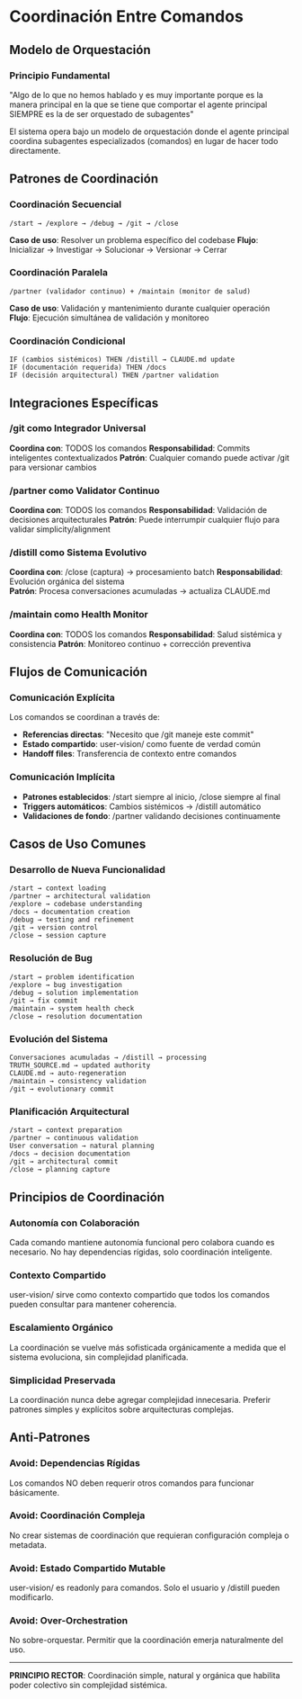 # Coordinación Entre Comandos

## Modelo de Orquestación

### Principio Fundamental
"Algo de lo que no hemos hablado y es muy importante porque es la manera principal en la que se tiene que comportar el agente principal SIEMPRE es la de ser orquestado de subagentes"

El sistema opera bajo un modelo de orquestación donde el agente principal coordina subagentes especializados (comandos) en lugar de hacer todo directamente.

## Patrones de Coordinación

### Coordinación Secuencial
```
/start → /explore → /debug → /git → /close
```
**Caso de uso**: Resolver un problema específico del codebase
**Flujo**: Inicializar → Investigar → Solucionar → Versionar → Cerrar

### Coordinación Paralela
```
/partner (validador continuo) + /maintain (monitor de salud)
```
**Caso de uso**: Validación y mantenimiento durante cualquier operación
**Flujo**: Ejecución simultánea de validación y monitoreo

### Coordinación Condicional
```
IF (cambios sistémicos) THEN /distill → CLAUDE.md update
IF (documentación requerida) THEN /docs
IF (decisión arquitectural) THEN /partner validation
```

## Integraciones Específicas

### /git como Integrador Universal
**Coordina con**: TODOS los comandos
**Responsabilidad**: Commits inteligentes contextualizados
**Patrón**: Cualquier comando puede activar /git para versionar cambios

### /partner como Validator Continuo  
**Coordina con**: TODOS los comandos
**Responsabilidad**: Validación de decisiones arquitecturales
**Patrón**: Puede interrumpir cualquier flujo para validar simplicity/alignment

### /distill como Sistema Evolutivo
**Coordina con**: /close (captura) → procesamiento batch
**Responsabilidad**: Evolución orgánica del sistema  
**Patrón**: Procesa conversaciones acumuladas → actualiza CLAUDE.md

### /maintain como Health Monitor
**Coordina con**: TODOS los comandos
**Responsabilidad**: Salud sistémica y consistencia
**Patrón**: Monitoreo continuo + corrección preventiva

## Flujos de Comunicación

### Comunicación Explícita
Los comandos se coordinan a través de:
- **Referencias directas**: "Necesito que /git maneje este commit"
- **Estado compartido**: user-vision/ como fuente de verdad común
- **Handoff files**: Transferencia de contexto entre comandos

### Comunicación Implícita
- **Patrones establecidos**: /start siempre al inicio, /close siempre al final
- **Triggers automáticos**: Cambios sistémicos → /distill automático
- **Validaciones de fondo**: /partner validando decisiones continuamente

## Casos de Uso Comunes

### Desarrollo de Nueva Funcionalidad
```
/start → context loading
/partner → architectural validation  
/explore → codebase understanding
/docs → documentation creation
/debug → testing and refinement
/git → version control
/close → session capture
```

### Resolución de Bug
```
/start → problem identification
/explore → bug investigation  
/debug → solution implementation
/git → fix commit
/maintain → system health check
/close → resolution documentation
```

### Evolución del Sistema
```
Conversaciones acumuladas → /distill → processing
TRUTH_SOURCE.md → updated authority
CLAUDE.md → auto-regeneration
/maintain → consistency validation
/git → evolutionary commit
```

### Planificación Arquitectural
```
/start → context preparation
/partner → continuous validation
User conversation → natural planning
/docs → decision documentation  
/git → architectural commit
/close → planning capture
```

## Principios de Coordinación

### Autonomía con Colaboración
Cada comando mantiene autonomía funcional pero colabora cuando es necesario. No hay dependencias rígidas, solo coordinación inteligente.

### Contexto Compartido
user-vision/ sirve como contexto compartido que todos los comandos pueden consultar para mantener coherencia.

### Escalamiento Orgánico
La coordinación se vuelve más sofisticada orgánicamente a medida que el sistema evoluciona, sin complejidad planificada.

### Simplicidad Preservada
La coordinación nunca debe agregar complejidad innecesaria. Preferir patrones simples y explícitos sobre arquitecturas complejas.

## Anti-Patrones

### Avoid: Dependencias Rígidas
Los comandos NO deben requerir otros comandos para funcionar básicamente.

### Avoid: Coordinación Compleja
No crear sistemas de coordinación que requieran configuración compleja o metadata.

### Avoid: Estado Compartido Mutable
user-vision/ es readonly para comandos. Solo el usuario y /distill pueden modificarlo.

### Avoid: Over-Orchestration  
No sobre-orquestar. Permitir que la coordinación emerja naturalmente del uso.

---

**PRINCIPIO RECTOR**: Coordinación simple, natural y orgánica que habilita poder colectivo sin complejidad sistémica.
